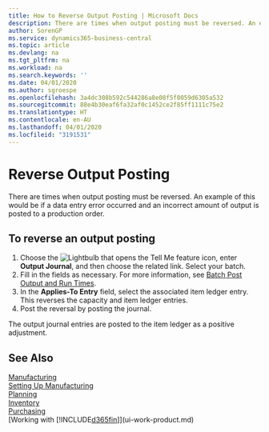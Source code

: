 ```yaml
---
title: How to Reverse Output Posting | Microsoft Docs
description: There are times when output posting must be reversed. An example of this would be if a data entry error occurred and an incorrect amount of output is posted to a production order.
author: SorenGP
ms.service: dynamics365-business-central
ms.topic: article
ms.devlang: na
ms.tgt_pltfrm: na
ms.workload: na
ms.search.keywords: ''
ms.date: 04/01/2020
ms.author: sgroespe
ms.openlocfilehash: 3a4dc308b592c544286a8e08f5f0059d6305a532
ms.sourcegitcommit: 88e4b30eaf6fa32af0c1452ce2f85ff1111c75e2
ms.translationtype: HT
ms.contentlocale: en-AU
ms.lasthandoff: 04/01/2020
ms.locfileid: "3191531"
---
```

# <a name="reverse-output-posting"></a>Reverse Output Posting
There are times when output posting must be reversed. An example of this would be if a data entry error occurred and an incorrect amount of output is posted to a production order.  

## <a name="to-reverse-an-output-posting"></a>To reverse an output posting  
1.  Choose the ![Lightbulb that opens the Tell Me feature](media/ui-search/search_small.png "Tell me what you want to do") icon, enter **Output Journal**, and then choose the related link. Select your batch.  
2. Fill in the fields as necessary. For more information, see [Batch Post Output and Run Times](production-how-to-post-output-quantity.md).
3.  In the **Applies-To Entry** field, select the associated item ledger entry. This reverses the capacity and item ledger entries.  
4. Post the reversal by posting the journal.  

The output journal entries are posted to the item ledger as a positive adjustment.  

## <a name="see-also"></a>See Also  
 [Manufacturing](production-manage-manufacturing.md)    
 [Setting Up Manufacturing](production-configure-production-processes.md)  
 [Planning](production-planning.md)      
 [Inventory](inventory-manage-inventory.md)  
 [Purchasing](purchasing-manage-purchasing.md)  
 [Working with [!INCLUDE[d365fin](includes/d365fin_md.md)]](ui-work-product.md)  
